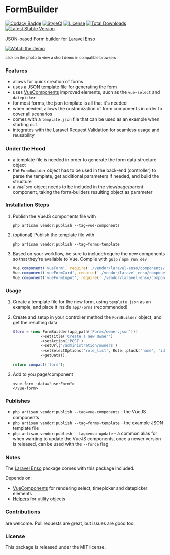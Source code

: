 <!--h-->
# FormBuilder

[![Codacy Badge](https://api.codacy.com/project/badge/Grade/a3cf79a9ca584f08b3be0246cb488788)](https://www.codacy.com/app/laravel-enso/FormBuilder?utm_source=github.com&amp;utm_medium=referral&amp;utm_content=laravel-enso/FormBuilder&amp;utm_campaign=Badge_Grade)
[![StyleCI](https://styleci.io/repos/99695155/shield?branch=master)](https://styleci.io/repos/99695155)
[![License](https://poser.pugx.org/laravel-enso/formbuilder/license)](https://https://packagist.org/packages/laravel-enso/formbuilder)
[![Total Downloads](https://poser.pugx.org/laravel-enso/formbuilder/downloads)](https://packagist.org/packages/laravel-enso/formbuilder)
[![Latest Stable Version](https://poser.pugx.org/laravel-enso/formbuilder/version)](https://packagist.org/packages/laravel-enso/formbuilder)
<!--/h-->

JSON-based Form builder for [Laravel Enso](https://github.com/laravel-enso/Enso)

[![Watch the demo](https://laravel-enso.github.io/formbuilder/screenshots/Selection_109_thumb.png)](https://laravel-enso.github.io/formbuilder/videos/demo_01.webm)

<sup>click on the photo to view a short demo in compatible browsers</sup>

### Features
- allows for quick creation of forms
- uses a JSON template file for generating the form
- uses [VueComponents](https://github.com/laravel-enso/Enso) improved elements, such as the `vue-select` and `datepicker`
- for most forms, the json template is all that it's needed
- when needed, allows the customization of form components in order to cover all scenarios
- comes with a `template.json` file that can be used as an example when starting out
- integrates with the Laravel Request Validation for seamless usage and reusability

### Under the Hood
- a template file is needed in order to generate the form data structure object
- the `FormBuilder` object has to be used in the back-end (controller) to parse the template, get additional parameters if needed, and build the structure
- a `VueForm` object needs to be included in the view/page/parent component, taking the form-builders resulting object as parameter 

### Installation Steps

1. Publish the VueJS components file with 
    ```
    php artisan vendor:publish --tag=vue-components
    ```

2. (optional) Publish the template file with 
    ```
    php artisan vendor:publish --tag=forms-template
    ```

3. Based on your workflow, be sure to include/require the new components so that they're available to Vue. Compile with `gulp` / `npm run dev`

    ````js
    Vue.component('vueForm', require('./vendor/laravel-enso/components/vueforms/VueForm.vue'));
    Vue.component('vueFormCard', require('./vendor/laravel-enso/components/vueforms/VueFormCard.vue'));
    Vue.component('vueFormInput', require('./vendor/laravel-enso/components/vueforms/VueFormInput.vue'));
    ````

### Usage

1. Create a template file for the new form, using `template.json` as an example, and place it inside `app/Forms` (recommended)
2. Create and setup in your controller method the `FormBuilder` object, and get the resulting data

    ````php
    $form = (new FormBuilder(app_path('Forms/owner.json')))
                ->setTitle('Create a new Owner')
                ->setAction('POST')
                ->setUrl('/administration/owners')
                ->setSelectOptions('role_list', Role::pluck('name', 'id'))
                ->getData(); 
                
    return compact('form');
    ```` 

6. Add to you page/component

    ````
    <vue-form :data="userForm">
    </vue-form>
    ````

### Publishes

- `php artisan vendor:publish --tag=vue-components` - the VueJS components
- `php artisan vendor:publish --tag=forms-template` - the example JSON template file
- `php artisan vendor:publish --tag=enso-update` - a common alias for when wanting to update the VueJS components,
once a newer version is released, can be used with the `--force` flag

### Notes

The [Laravel Enso](https://github.com/laravel-enso/Enso) package comes with this package included.

Depends on:
- [VueComponents](https://github.com/laravel-enso/VueComponents) for rendering select, timepicker and datepicker elements 
- [Helpers](https://github.com/laravel-enso/VueComponents) for utility objects 


<!--h-->
### Contributions

are welcome. Pull requests are great, but issues are good too.

### License

This package is released under the MIT license.
<!--/h-->